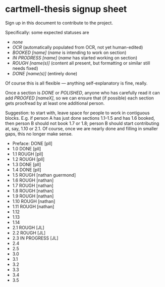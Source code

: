 cartmell-thesis signup sheet
====

Sign up in this document to contribute to the project.

Specifically: some expected statuses are
- *none*
- *OCR* (automatically populated from OCR, not yet human-edited)
- *BOOKED [name]* (*name* is intending to work on section)
- *IN PRODRESS [name]* (*name* has started working on section)
- *ROUGH [name(s)]* (content all present, but formatting or similar still needs fixed)
- *DONE [name(s)]* (entirely done)

Of course this is all flexible — anything self-explanatory is fine, really.

Once a section is *DONE* or *POLISHED*, anyone who has carefully read it can add *PROOFED [nameX]*, so we can ensure that (if possible) each section gets proofread by at least one additional person.

Suggestion: to start with, leave space for people to work in contiguous blocks.  E.g. if person A has just done sections 1.1–1.5 and has 1.6 booked, then person B should not book 1.7 or 1.8; person B should start contributing at, say, 1.10 or 2.1.  Of course, once we are nearly done and filling in smaller gaps, this no longer make sense.

- Preface: DONE [pll]
- 1.0 DONE [pll]
- 1.1 ROUGH [pll]
- 1.2 ROUGH [pll]
- 1.3 DONE [pll]
- 1.4 DONE [pll]
- 1.5 ROUGH [nathan guermond]
- 1.6 ROUGH [nathan]
- 1.7 ROUGH [nathan]
- 1.8 ROUGH [nathan]
- 1.9 ROUGH [nathan]
- 1.10 ROUGH [nathan]
- 1.11 ROUGH [nathan]
- 1.12
- 1.13
- 1.14
- 2.1 ROUGH [JL]
- 2.2 ROUGH [JL]
- 2.3 IN PROGRESS [JL]
- 2.4
- 2.5
- 3.0
- 3.1
- 3.2
- 3.3
- 3.4
- 3.5
